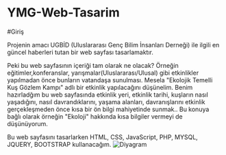 # YMG-Web-Tasarim

#Giriş

Projenin amacı UGBİD (Uluslararası Genç Bilim İnsanları Derneği) ile ilgili en güncel haberleri tutan bir web sayfası tasarlamaktır. 

Peki bu web sayfasının içeriği tam olarak ne olacak?
Örneğin eğitimler,konferanslar, yarışmalar(Uluslararası/Ulusal) gibi etkinlikler yapılmadan önce bunların vatandaşa sunulması.
Mesela "Ekolojik Temelli Kuş Gözlem Kampı" adlı bir etkinlik yapılacağını düşünelim. Benim hazırladğım bu web sayfasında etkinlik yeri, etkinlik tarihi, kuşların nasıl yaşadığını, nasıl davrandıklarını, yaşama alanları, davranışlarını etkinlik gerçekleşmeden önce kısa bir ön bilgi mahiyetinde sunmak..
Bu konuya bağlı olarak örneğin "Ekoloji" hakkında kısa bilgiler vermeyi de düşünüyorum.

Bu web sayfasını tasarlarken HTML, CSS, JavaScript, PHP, MYSQL, JQUERY, BOOTSTRAP kullanacağım.
![Diyagram](https://user-images.githubusercontent.com/100670002/158032404-58ed50c0-1fc1-4792-a136-431388564d42.png)
